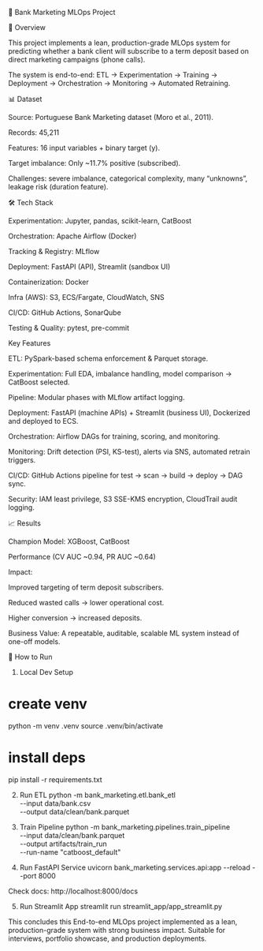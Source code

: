 🏦 Bank Marketing MLOps Project

📌 Overview

This project implements a lean, production-grade MLOps system for predicting whether a bank client will subscribe to a term deposit based on direct marketing campaigns (phone calls).

The system is end-to-end:
ETL → Experimentation → Training → Deployment → Orchestration → Monitoring → Automated Retraining.

📊 Dataset

Source: Portuguese Bank Marketing dataset (Moro et al., 2011).

Records: 45,211

Features: 16 input variables + binary target (y).

Target imbalance: Only ~11.7% positive (subscribed).

Challenges: severe imbalance, categorical complexity, many “unknowns”, leakage risk (duration feature).

🛠️ Tech Stack

Experimentation: Jupyter, pandas, scikit-learn, CatBoost

Orchestration: Apache Airflow (Docker)

Tracking & Registry: MLflow

Deployment: FastAPI (API), Streamlit (sandbox UI)

Containerization: Docker

Infra (AWS): S3, ECS/Fargate, CloudWatch, SNS

CI/CD: GitHub Actions, SonarQube

Testing & Quality: pytest, pre-commit

Key Features

ETL: PySpark-based schema enforcement & Parquet storage.

Experimentation: Full EDA, imbalance handling, model comparison → CatBoost selected.

Pipeline: Modular phases with MLflow artifact logging.

Deployment: FastAPI (machine APIs) + Streamlit (business UI), Dockerized and deployed to ECS.

Orchestration: Airflow DAGs for training, scoring, and monitoring.

Monitoring: Drift detection (PSI, KS-test), alerts via SNS, automated retrain triggers.

CI/CD: GitHub Actions pipeline for test → scan → build → deploy → DAG sync.

Security: IAM least privilege, S3 SSE-KMS encryption, CloudTrail audit logging.

📈 Results

Champion Model: XGBoost, CatBoost

Performance (CV AUC ~0.94, PR AUC ~0.64)

Impact:

Improved targeting of term deposit subscribers.

Reduced wasted calls → lower operational cost.

Higher conversion → increased deposits.

Business Value:
A repeatable, auditable, scalable ML system instead of one-off models.

🧪 How to Run
1. Local Dev Setup
# create venv
python -m venv .venv
source .venv/bin/activate

# install deps
pip install -r requirements.txt

2. Run ETL
python -m bank_marketing.etl.bank_etl \
  --input data/bank.csv \
  --output data/clean/bank.parquet

3. Train Pipeline
python -m bank_marketing.pipelines.train_pipeline \
  --input data/clean/bank.parquet \
  --output artifacts/train_run \
  --run-name "catboost_default"

4. Run FastAPI Service
uvicorn bank_marketing.services.api:app --reload --port 8000


Check docs: http://localhost:8000/docs

5. Run Streamlit App
streamlit run streamlit_app/app_streamlit.py

This concludes this End-to-end MLOps project implemented as a lean, production-grade system with strong business impact. Suitable for interviews, portfolio showcase, and production deployments.
